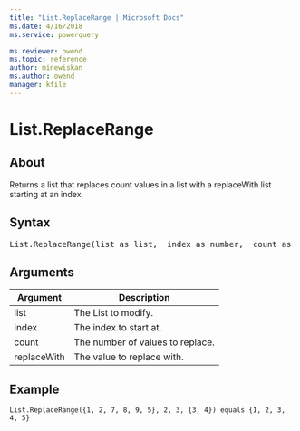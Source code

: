 ```yaml
---
title: "List.ReplaceRange | Microsoft Docs"
ms.date: 4/16/2018
ms.service: powerquery

ms.reviewer: owend
ms.topic: reference
author: minewiskan
ms.author: owend
manager: kfile
---
```

# List.ReplaceRange

  
## About  
Returns a list that replaces count values in a list with a replaceWith list starting at an index.  
  
## Syntax

<pre>
List.ReplaceRange(list as list,  index as number,  count as number,  replaceWith as list) as list  
</pre>
  
## Arguments  
  
|Argument|Description|  
|------------|---------------|  
|list|The List to modify.|  
|index|The index to start at.|  
|count|The number of values to replace.|  
|replaceWith|The value to replace with.|  
  
## Example  
  
```powerquery-m
List.ReplaceRange({1, 2, 7, 8, 9, 5}, 2, 3, {3, 4}) equals {1, 2, 3, 4, 5}  
```  

